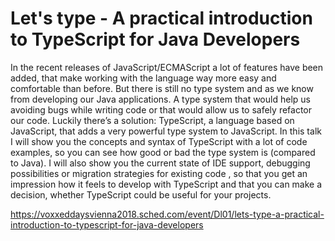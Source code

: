 # Let's type - A practical introduction to TypeScript for Java Developers

In the recent releases of JavaScript/ECMAScript a lot of features have been added, that make working with the language way more easy and comfortable than before. But there is still no type system and as we know from developing our Java applications. A type system that would help us avoiding bugs while writing code or that would allow us to safely refactor our code.
Luckily there’s a solution: TypeScript, a language based on JavaScript, that adds a very powerful type system to JavaScript. In this talk I will show you the concepts and syntax of TypeScript with a lot of code examples, so you can see how good or bad the type system is (compared to Java). I will also show you the current state of IDE support, debugging possibilities or migration strategies for existing code , so that you get an impression how it feels to develop with TypeScript and that you can make a decision, whether TypeScript could be useful for your projects.

https://voxxeddaysvienna2018.sched.com/event/Dl01/lets-type-a-practical-introduction-to-typescript-for-java-developers
